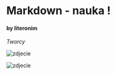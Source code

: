 # Markdown - nauka !
#### by literonim


_Tworcy_

![zdjecie](http://upload.wikimedia.org/wikipedia/en/a/ae/John_Gruber.jpeg "John_Gruber")

![zdjecie](http://upload.wikimedia.org/wikipedia/commons/thumb/0/06/Aaron_Swartz_profile.jpg/432px-Aaron_Swartz_profile.jpg "Aaron_Swartz")
